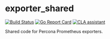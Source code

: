 # exporter_shared

[![Build Status](https://travis-ci.org/percona/exporter_shared.svg?branch=master)](https://travis-ci.org/percona/exporter_shared)
[![Go Report Card](https://goreportcard.com/badge/github.com/percona/exporter_shared)](https://goreportcard.com/report/github.com/percona/exporter_shared)
[![CLA assistant](https://cla-assistant.io/readme/badge/percona/exporter_shared)](https://cla-assistant.io/percona/exporter_shared)

Shared code for Percona Prometheus exporters.
